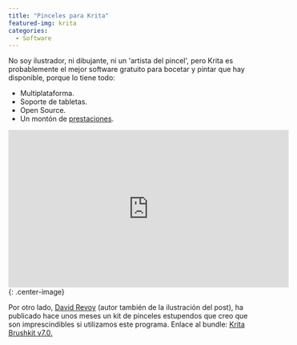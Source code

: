 ```yaml
---
title: "Pinceles para Krita"
featured-img: krita
categories: 
  - Software
---
```

No soy ilustrador, ni dibujante, ni un 'artista del pincel', pero Krita es probablemente el mejor software gratuito para bocetar y pintar que hay disponible, porque lo tiene todo:

 - Multiplataforma.
 - Soporte de tabletas.
 - Open Source.
 - Un montón de [prestaciones](https://krita.org/features/highlights/).

<iframe width="560" height="315" src="https://www.youtube.com/embed/Hr7OPBxh5_o" frameborder="0" allow="accelerometer; autoplay; encrypted-media; gyroscope; picture-in-picture" allowfullscreen></iframe>{: .center-image}

Por otro lado, [David Revoy](http://www.davidrevoy.com/) (autor también de la ilustración del post), ha publicado hace unos meses un kit de pinceles estupendos que creo que son imprescindibles si utilizamos este programa.
Enlace al bundle: [Krita Brushkit v7.0.](http://www.davidrevoy.com/article264/brushkit-v7-0)
